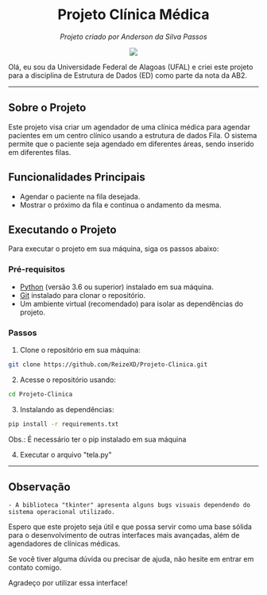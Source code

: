 
<h1 align="center"> Projeto Clínica Médica</h1>
<p align="center">
  <em>Projeto criado por Anderson da Silva Passos</em>
</p>

<p align="center">
  <img src="https://upload.wikimedia.org/wikipedia/commons/7/71/Bras%C3%A3o_Ufal.png">
</p>

Olá, eu sou da Universidade Federal de Alagoas (UFAL) e criei este projeto para a disciplina de Estrutura de Dados (ED) como parte da nota da AB2.

---

## Sobre o Projeto

Este projeto visa criar um agendador de uma clínica médica para agendar pacientes em um centro clínico usando a estrutura de dados Fila. O sistema permite que o paciente seja agendado em diferentes áreas, sendo inserido em diferentes filas.
## Funcionalidades Principais

- Agendar o paciente na fila desejada.
- Mostrar o próximo da fila e continua o andamento da mesma.

## Executando o Projeto

Para executar o projeto em sua máquina, siga os passos abaixo:

### Pré-requisitos

- [Python](https://www.python.org/) (versão 3.6 ou superior) instalado em sua máquina.
- [Git](https://git-scm.com/) instalado para clonar o repositório.
- Um ambiente virtual (recomendado) para isolar as dependências do projeto.

### Passos

1. Clone o repositório em sua máquina:
  ```bash
  git clone https://github.com/ReizeXD/Projeto-Clinica.git
  ```
2. Acesse o repositório usando:
  ```bash
  cd Projeto-Clinica
  ```
3. Instalando as dependências:
  ```bash
  pip install -r requirements.txt
  ```
  Obs.: É necessário ter o pip instalado em sua máquina
  
4. Executar o arquivo "tela.py"
------------------------------------------------------------------------------------------------

## Observação
    - A biblioteca "tkinter" apresenta alguns bugs visuais dependendo do sistema operacional utilizado.

Espero que este projeto seja útil e que possa servir como uma base sólida para o desenvolvimento de outras interfaces mais avançadas, além de agendadores de clínicas médicas.

Se você tiver alguma dúvida ou precisar de ajuda, não hesite em entrar em contato comigo.

Agradeço por utilizar essa interface!
